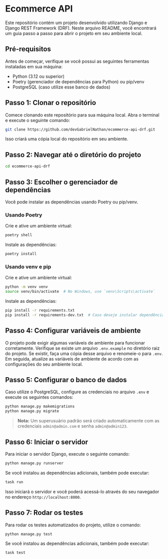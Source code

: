 # Ecommerce API

Este repositório contém um projeto desenvolvido utilizando Django e Django REST Framework (DRF). Neste arquivo README, você encontrará um guia passo a passo para abrir o projeto em seu ambiente local.

## Pré-requisitos

Antes de começar, verifique se você possui as seguintes ferramentas instaladas em sua máquina:

- Python (3.12 ou superior)
- Poetry (gerenciador de dependências para Python) ou pip/venv
- PostgreSQL (caso utilize esse banco de dados)

## Passo 1: Clonar o repositório

Comece clonando este repositório para sua máquina local. Abra o terminal e execute o seguinte comando:

```bash
git clone https://github.com/devGabrielNathan/ecommerce-api-drf.git
```

Isso criará uma cópia local do repositório em seu ambiente.

## Passo 2: Navegar até o diretório do projeto

```bash
cd ecommerce-api-drf
```

## Passo 3: Escolher o gerenciador de dependências

Você pode instalar as dependências usando Poetry ou pip/venv.

### Usando Poetry

Crie e ative um ambiente virtual:

```bash
poetry shell
```

Instale as dependências:

```bash
poetry install
```

### Usando venv e pip

Crie e ative um ambiente virtual:

```bash
python -m venv venv
source venv/bin/activate  # No Windows, use `venv\Scripts\activate`
```

Instale as dependências:

```bash
pip install -r requirements.txt
pip install -r requirements-dev.txt  # Caso deseje instalar dependências adicionais
```

## Passo 4: Configurar variáveis de ambiente

O projeto pode exigir algumas variáveis de ambiente para funcionar corretamente. Verifique se existe um arquivo `.env.example` no diretório raiz do projeto. Se existir, faça uma cópia desse arquivo e renomeie-o para `.env`. Em seguida, atualize as variáveis de ambiente de acordo com as configurações do seu ambiente local.

## Passo 5: Configurar o banco de dados

Caso utilize o PostgreSQL, configure as credenciais no arquivo `.env` e execute os seguintes comandos:

```bash
python manage.py makemigrations
python manage.py migrate
```

> **Nota:** Um superusuário padrão será criado automaticamente com as credenciais `admin@admin.com` e senha `admin@admin123`.

## Passo 6: Iniciar o servidor

Para iniciar o servidor Django, execute o seguinte comando:

```bash
python manage.py runserver
```

Se você instalou as dependências adicionais, também pode executar:

```bash
task run
```

Isso iniciará o servidor e você poderá acessá-lo através do seu navegador no endereço `http://localhost:8000`.

## Passo 7: Rodar os testes

Para rodar os testes automatizados do projeto, utilize o comando:

```bash
python manage.py test
```
Se você instalou as dependências adicionais, também pode executar:

```bash
task test
```
